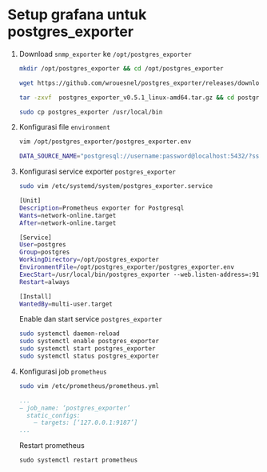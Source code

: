 # Setup grafana untuk postgres\_exporter

1. Download `snmp_exporter` ke `/opt/postgres_exporter`
   ```bash
   mkdir /opt/postgres_exporter && cd /opt/postgres_exporter
   ``` 

    ```bash
    wget https://github.com/wrouesnel/postgres_exporter/releases/download/v0.5.1/postgres_exporter_v0.5.1_linux-amd64.tar.gz
    ```

    ```bash
    tar -zxvf  postgres_exporter_v0.5.1_linux-amd64.tar.gz && cd postgres_exporter_v0.5.1_linux-amd64
    ```

    ```bash
    sudo cp postgres_exporter /usr/local/bin
    ```
2. Konfigurasi file `environment`
    ```bash
    vim /opt/postgres_exporter/postgres_exporter.env
    ```

    ```bash
    DATA_SOURCE_NAME="postgresql://username:password@localhost:5432/?sslmode=disabled"
    ```

3. Konfigurasi service exporter `postgres_exporter`
    ```bash
    sudo vim /etc/systemd/system/postgres_exporter.service
    ```

    ```bash
    [Unit]
    Description=Prometheus exporter for Postgresql
    Wants=network-online.target
    After=network-online.target

    [Service]
    User=postgres
    Group=postgres
    WorkingDirectory=/opt/postgres_exporter
    EnvironmentFile=/opt/postgres_exporter/postgres_exporter.env
    ExecStart=/usr/local/bin/postgres_exporter --web.listen-address=:9187 --web.telemetry-path=/metrics
    Restart=always

    [Install]
    WantedBy=multi-user.target
    ```

    Enable dan start service `postgres_exporter` 

    ```bash
    sudo systemctl daemon-reload
    sudo systemctl enable postgres_exporter
    sudo systemctl start postgres_exporter
    sudo systemctl status postgres_exporter
    ```

4. Konfigurasi job `prometheus`
    ```bash
    sudo vim /etc/prometheus/prometheus.yml
    ```

    ```yaml
    ...
    — job_name: ‘postgres_exporter’
      static_configs:
        — targets: [‘127.0.0.1:9187’]
    ...
    ```

    Restart prometheus

    ```
    sudo systemctl restart prometheus
    ```
